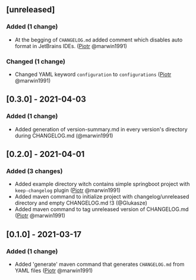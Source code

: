 <!-- @formatter:off -->
<!-- noinspection -->
<!-- Prevents auto format, for JetBrains IDE File > Editor > Code Style > Enable formatter markers in comments  -->

[unreleased]
------------

### Added (1 change)

- At the begging of `CHANGELOG.md` added comment which disables auto format in JetBrains IDEs. ([Piotr](https://github.com/marwin1991) @marwin1991)

### Changed (1 change)

- Changed YAML keyword `configuration` to `configurations` ([Piotr](https://github.com/marwin1991) @marwin1991)


[0.3.0] - 2021-04-03
--------------------

### Added (1 change)

- Added generation of version-summary.md in every version's directory during CHANGELOG.md (@marwin1991)


[0.2.0] - 2021-04-01
--------------------

### Added (3 changes)

- Added example directory witch contains simple springboot project with `keep-changelog` plugin ([Piotr](https://github.com/marwin1991) @marwin1991)
- Added maven command to initialize project with changelog/unreleased directory and empty CHANGELOG.md !3 (@Glukasze)
- Added maven command to tag unreleased version of CHANGELOG.md ([Piotr](https://github.com/marwin1991) @marwin1991)


[0.1.0] - 2021-03-17
--------------------

### Added (1 change)

- Added 'generate' maven command that generates `CHANGELOG.md` from YAML files ([Piotr](https://github.com/marwin1991) @marwin1991)



